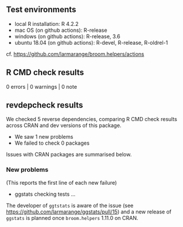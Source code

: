 ## Test environments

* local R installation: R 4.2.2
* mac OS (on github actions): R-release
* windows (on github actions): R-release, 3.6
* ubuntu 18.04 (on github actions): R-devel, R-release, R-oldrel-1

cf. https://github.com/larmarange/broom.helpers/actions

## R CMD check results

0 errors | 0 warnings | 0 note

## revdepcheck results

We checked 5 reverse dependencies, comparing R CMD check results across CRAN and dev versions of this package.

 * We saw 1 new problems
 * We failed to check 0 packages

Issues with CRAN packages are summarised below.

### New problems
(This reports the first line of each new failure)

* ggstats
  checking tests ...
  
The developer of `ggtstats` is aware of the issue
(see https://github.com/larmarange/ggstats/pull/15) and a new release of `ggstats`
is planned once `broom.helpers` 1.11.0 on CRAN.
  
